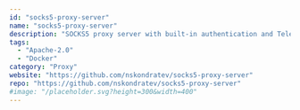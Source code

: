 ```yaml
---
id: "socks5-proxy-server"
name: "socks5-proxy-server"
description: "SOCKS5 proxy server with built-in authentication and Telegram-bot for user management and user statistics on data spent (handy when you pay per GB of data). It is dockerised and simple to install."
tags:
  - "Apache-2.0"
  - "Docker"
category: "Proxy"
website: "https://github.com/nskondratev/socks5-proxy-server"
repo: "https://github.com/nskondratev/socks5-proxy-server"
#image: "/placeholder.svg?height=300&width=400"
---
```


